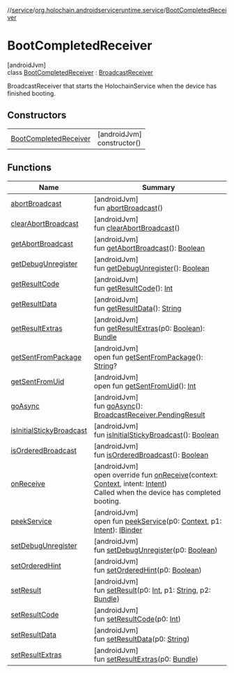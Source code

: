 //[service](../../../index.md)/[org.holochain.androidserviceruntime.service](../index.md)/[BootCompletedReceiver](index.md)

# BootCompletedReceiver

[androidJvm]\
class [BootCompletedReceiver](index.md) : [BroadcastReceiver](https://developer.android.com/reference/kotlin/android/content/BroadcastReceiver.html)

BroadcastReceiver that starts the HolochainService when the device has finished booting.

## Constructors

| | |
|---|---|
| [BootCompletedReceiver](-boot-completed-receiver.md) | [androidJvm]<br>constructor() |

## Functions

| Name | Summary |
|---|---|
| [abortBroadcast](index.md#-1578158536%2FFunctions%2F275946699) | [androidJvm]<br>fun [abortBroadcast](index.md#-1578158536%2FFunctions%2F275946699)() |
| [clearAbortBroadcast](index.md#-547655405%2FFunctions%2F275946699) | [androidJvm]<br>fun [clearAbortBroadcast](index.md#-547655405%2FFunctions%2F275946699)() |
| [getAbortBroadcast](index.md#1852574954%2FFunctions%2F275946699) | [androidJvm]<br>fun [getAbortBroadcast](index.md#1852574954%2FFunctions%2F275946699)(): [Boolean](https://kotlinlang.org/api/core/kotlin-stdlib/kotlin/-boolean/index.html) |
| [getDebugUnregister](index.md#-2066178064%2FFunctions%2F275946699) | [androidJvm]<br>fun [getDebugUnregister](index.md#-2066178064%2FFunctions%2F275946699)(): [Boolean](https://kotlinlang.org/api/core/kotlin-stdlib/kotlin/-boolean/index.html) |
| [getResultCode](index.md#-1855658543%2FFunctions%2F275946699) | [androidJvm]<br>fun [getResultCode](index.md#-1855658543%2FFunctions%2F275946699)(): [Int](https://kotlinlang.org/api/core/kotlin-stdlib/kotlin/-int/index.html) |
| [getResultData](index.md#485630644%2FFunctions%2F275946699) | [androidJvm]<br>fun [getResultData](index.md#485630644%2FFunctions%2F275946699)(): [String](https://kotlinlang.org/api/core/kotlin-stdlib/kotlin/-string/index.html) |
| [getResultExtras](index.md#1243983328%2FFunctions%2F275946699) | [androidJvm]<br>fun [getResultExtras](index.md#1243983328%2FFunctions%2F275946699)(p0: [Boolean](https://kotlinlang.org/api/core/kotlin-stdlib/kotlin/-boolean/index.html)): [Bundle](https://developer.android.com/reference/kotlin/android/os/Bundle.html) |
| [getSentFromPackage](index.md#289542651%2FFunctions%2F275946699) | [androidJvm]<br>open fun [getSentFromPackage](index.md#289542651%2FFunctions%2F275946699)(): [String](https://kotlinlang.org/api/core/kotlin-stdlib/kotlin/-string/index.html)? |
| [getSentFromUid](index.md#-726187215%2FFunctions%2F275946699) | [androidJvm]<br>open fun [getSentFromUid](index.md#-726187215%2FFunctions%2F275946699)(): [Int](https://kotlinlang.org/api/core/kotlin-stdlib/kotlin/-int/index.html) |
| [goAsync](index.md#478464125%2FFunctions%2F275946699) | [androidJvm]<br>fun [goAsync](index.md#478464125%2FFunctions%2F275946699)(): [BroadcastReceiver.PendingResult](https://developer.android.com/reference/kotlin/android/content/BroadcastReceiver.PendingResult.html) |
| [isInitialStickyBroadcast](index.md#-448034677%2FFunctions%2F275946699) | [androidJvm]<br>fun [isInitialStickyBroadcast](index.md#-448034677%2FFunctions%2F275946699)(): [Boolean](https://kotlinlang.org/api/core/kotlin-stdlib/kotlin/-boolean/index.html) |
| [isOrderedBroadcast](index.md#1250697259%2FFunctions%2F275946699) | [androidJvm]<br>fun [isOrderedBroadcast](index.md#1250697259%2FFunctions%2F275946699)(): [Boolean](https://kotlinlang.org/api/core/kotlin-stdlib/kotlin/-boolean/index.html) |
| [onReceive](on-receive.md) | [androidJvm]<br>open override fun [onReceive](on-receive.md)(context: [Context](https://developer.android.com/reference/kotlin/android/content/Context.html), intent: [Intent](https://developer.android.com/reference/kotlin/android/content/Intent.html))<br>Called when the device has completed booting. |
| [peekService](index.md#-1162131393%2FFunctions%2F275946699) | [androidJvm]<br>open fun [peekService](index.md#-1162131393%2FFunctions%2F275946699)(p0: [Context](https://developer.android.com/reference/kotlin/android/content/Context.html), p1: [Intent](https://developer.android.com/reference/kotlin/android/content/Intent.html)): [IBinder](https://developer.android.com/reference/kotlin/android/os/IBinder.html) |
| [setDebugUnregister](index.md#375803713%2FFunctions%2F275946699) | [androidJvm]<br>fun [setDebugUnregister](index.md#375803713%2FFunctions%2F275946699)(p0: [Boolean](https://kotlinlang.org/api/core/kotlin-stdlib/kotlin/-boolean/index.html)) |
| [setOrderedHint](index.md#48379132%2FFunctions%2F275946699) | [androidJvm]<br>fun [setOrderedHint](index.md#48379132%2FFunctions%2F275946699)(p0: [Boolean](https://kotlinlang.org/api/core/kotlin-stdlib/kotlin/-boolean/index.html)) |
| [setResult](index.md#455010187%2FFunctions%2F275946699) | [androidJvm]<br>fun [setResult](index.md#455010187%2FFunctions%2F275946699)(p0: [Int](https://kotlinlang.org/api/core/kotlin-stdlib/kotlin/-int/index.html), p1: [String](https://kotlinlang.org/api/core/kotlin-stdlib/kotlin/-string/index.html), p2: [Bundle](https://developer.android.com/reference/kotlin/android/os/Bundle.html)) |
| [setResultCode](index.md#-1146739549%2FFunctions%2F275946699) | [androidJvm]<br>fun [setResultCode](index.md#-1146739549%2FFunctions%2F275946699)(p0: [Int](https://kotlinlang.org/api/core/kotlin-stdlib/kotlin/-int/index.html)) |
| [setResultData](index.md#44586972%2FFunctions%2F275946699) | [androidJvm]<br>fun [setResultData](index.md#44586972%2FFunctions%2F275946699)(p0: [String](https://kotlinlang.org/api/core/kotlin-stdlib/kotlin/-string/index.html)) |
| [setResultExtras](index.md#1065610694%2FFunctions%2F275946699) | [androidJvm]<br>fun [setResultExtras](index.md#1065610694%2FFunctions%2F275946699)(p0: [Bundle](https://developer.android.com/reference/kotlin/android/os/Bundle.html)) |